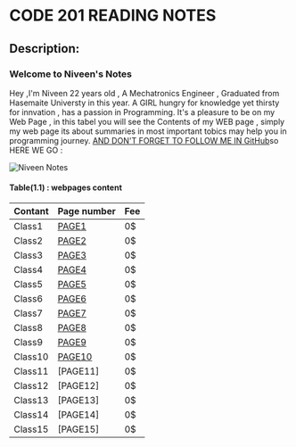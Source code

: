 # CODE 201 READING NOTES
## Description: 
### Welcome to Niveen's Notes

Hey ,I'm Niveen 22 years old , A Mechatronics Engineer , Graduated from Hasemaite Universty in this year. A GIRL hungry for knowledge yet thirsty for innvation , has a passion in Programming. It's a pleasure to be on my Web Page , in this tabel you will see the Contents of my WEB page , simply my web page its about summaries in most important tobics may help you in programming journey. [AND DON'T FORGET TO FOLLOW ME IN GitHub](https://github.com/NiveenAlSmadi)so HERE WE GO :
   
![Niveen Notes](https://render.fineartamerica.com/images/images-profile-flow/400/images/artworkimages/mediumlarge/2/school-spiral-notebook-shelly-rasche.jpg)  

#### Table(1.1) : webpages content 



Contant | Page number  | Fee |
---------| ----------- |------|
Class1 | [PAGE1](https://niveenalsmadi.github.io/code-201-reading-notes/class-01)| 0$ |
Class2 |[PAGE2](https://niveenalsmadi.github.io/code-201-reading-notes/class-02)|0$|
Class3 |[PAGE3](https://niveenalsmadi.github.io/code-201-reading-notes/class-03)|  0$| 
Class4 |[PAGE4](https://niveenalsmadi.github.io/code-201-reading-notes/class-04) | 0$| 
Class5 |[PAGE5](https://niveenalsmadi.github.io/code-201-reading-notes/class-05)|  0$| 
Class6 |[PAGE6](https://niveenalsmadi.github.io/code-201-reading-notes/class-06)|  0$|
Class7 |[PAGE7](https://niveenalsmadi.github.io/code-201-reading-notes/class-07)|  0$|
Class8 |[PAGE8](https://niveenalsmadi.github.io/code-201-reading-notes/class-08)|  0$| 
Class9 |[PAGE9](https://niveenalsmadi.github.io/code-201-reading-notes/class-09)|  0$| 
Class10|[PAGE10](https://niveenalsmadi.github.io/code-201-reading-notes/class-10)| 0$| 
Class11|[PAGE11]| 0$|
Class12|[PAGE12]| 0$|
Class13|[PAGE13]| 0$| 
Class14|[PAGE14]| 0$| 
Class15|[PAGE15]| 0$| 

  
  




